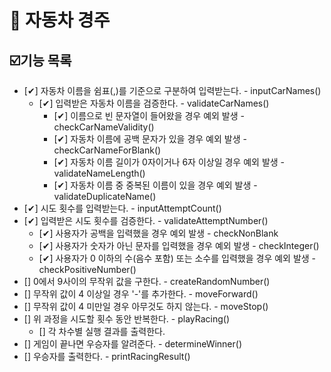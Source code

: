 # 🚗 자동차 경주

## ☑️기능 목록

- [✔] 자동차 이름을 쉼표(,)를 기준으로 구분하여 입력받는다. - inputCarNames()
    - [✔] 입력받은 자동차 이름을 검증한다. - validateCarNames()
        - [✔] 이름으로 빈 문자열이 들어왔을 경우 예외 발생 - checkCarNameValidity()
        - [✔] 자동차 이름에 공백 문자가 있을 경우 예외 발생 - checkCarNameForBlank()
        - [✔] 자동차 이름 길이가 0자이거나 6자 이상일 경우 예외 발생 - validateNameLength()
        - [✔] 자동차 이름 중 중복된 이름이 있을 경우 예외 발생 - validateDuplicateName()
- [✔] 시도 횟수를 입력받는다. - inputAttemptCount()
- [✔] 입력받은 시도 횟수를 검증한다. - validateAttemptNumber()
    - [✔] 사용자가 공백을 입력했을 경우 예외 발생 - checkNonBlank
    - [✔] 사용자가 숫자가 아닌 문자를 입력했을 경우 예외 발생 - checkInteger()
    - [✔] 사용자가 0 이하의 수(음수 포함) 또는 소수를 입력했을 경우 예외 발생 - checkPositiveNumber()
- [] 0에서 9사이의 무작위 값을 구한다. - createRandomNumber()
- [] 무작위 값이 4 이상일 경우 '-'를 추가한다. - moveForward()
- [] 무작위 값이 4 미만일 경우 아무것도 하지 않는다. - moveStop()
- [] 위 과정을 시도할 횟수 동안 반복한다. - playRacing()
    - [] 각 차수별 실행 결과를 출력한다.
- [] 게임이 끝나면 우승자를 알려준다. - determineWinner()
- [] 우승자를 출력한다. - printRacingResult()